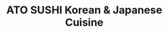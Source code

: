 ---
layout: place
title: ATO SUSHI Korean & Japanese Cuisine
permalink: /michigan/grand-rapids/ato-sushi-korean-japanese-cuisine.html
stateAbbr: MI
stateName: Michigan
cityName: Grand Rapids
seo:
  type: restaurant
  links: https://www.atosushigr.com/
place_id: ChIJ___veMWtGYgR2hdjnPXd58g
photos:
  - name: >-
      places/ChIJ___veMWtGYgR2hdjnPXd58g/photos/AeeoHcLfv1ljlgCPXlij_gLXZJ9HGgfljRK9Px1CuvDHvTsrlyx7cmDJNcAoTWAWVacWZW81vSf9SyjBrOKZbbOVDH-kHMkNywz2Enxg2lmec8TbJDCmUthx8Zg-bUU4N3wpOXQmalmLyUVFV5klzxT0wO3jKCL1cPs3JeNx9fQRwhgaJLJMYRgdWRModUkpcv3kXokAE85l1gtfPfO7eb_5AzvWSbRBDJqHKI8UK3_Bc7YpxEFgTM54L_83npyGRRdyn1ezr93pcG-X3fDwMJwI5Ynomy6O-9n4sBJZvqM7OZkI2A
    widthPx: 4032
    heightPx: 3024
    authorAttributions:
      - displayName: ATO SUSHI Korean & Japanese Cuisine
        uri: https://maps.google.com/maps/contrib/103559270531221588449
        photoUri: >-
          https://lh3.googleusercontent.com/a-/ALV-UjUUZghf-LZI1VX7P2S-sLCFP74SjcgnckEV5oqSybPAgQqwyncf=s100-p-k-no-mo
    flagContentUri: >-
      https://www.google.com/local/imagery/report/?cb_client=maps_api_places.places_api&image_key=!1e10!2sAF1QipOr4DF0X8pTxUtxR3gPWR8YFyYMeSyU1WUHoGYW&hl=en-US
    googleMapsUri: >-
      https://www.google.com/maps/place//data=!3m4!1e2!3m2!1sAF1QipOr4DF0X8pTxUtxR3gPWR8YFyYMeSyU1WUHoGYW!2e10!4m2!3m1!1s0x8819adc578efffff:0xc8e7ddf59c6317da
  - name: >-
      places/ChIJ___veMWtGYgR2hdjnPXd58g/photos/AeeoHcLmnbirfYFXoPDoPBrFszQ6KBhZ-9FdopjW_jqdl0HyfKv5p_1afP7Wkf0S87UuDpVwNZu0ZhqJMlFnHtjBvnSCdsjZJyxldEAQb5spPQq7gM1HIYFcJbXjr8vxFFIN9UB9KIwXwzT5CXucFxosZx9ELpT_jHqvG7FzO_QIWQFm5td9QsfLoZVzrYvjEWbNvi7yD3G9xzYINbSZEACPBMyYd6AzmXpClHHYQFWtuvB9ueh1aHvt1m8i_ZZ64NwgZ4sr8hAJGO5lRfVFfvxJkDbJyyZDZkx0fWK-Li6lIC2DmA
    widthPx: 2996
    heightPx: 3220
    authorAttributions:
      - displayName: ATO SUSHI Korean & Japanese Cuisine
        uri: https://maps.google.com/maps/contrib/103559270531221588449
        photoUri: >-
          https://lh3.googleusercontent.com/a-/ALV-UjUUZghf-LZI1VX7P2S-sLCFP74SjcgnckEV5oqSybPAgQqwyncf=s100-p-k-no-mo
    flagContentUri: >-
      https://www.google.com/local/imagery/report/?cb_client=maps_api_places.places_api&image_key=!1e10!2sAF1QipNp0lLWM3V6oeVhl5GVhLzkDcg8DsGqw5HJoUWH&hl=en-US
    googleMapsUri: >-
      https://www.google.com/maps/place//data=!3m4!1e2!3m2!1sAF1QipNp0lLWM3V6oeVhl5GVhLzkDcg8DsGqw5HJoUWH!2e10!4m2!3m1!1s0x8819adc578efffff:0xc8e7ddf59c6317da
  - name: >-
      places/ChIJ___veMWtGYgR2hdjnPXd58g/photos/AeeoHcKZ4ceerq0908WjVRVlwr1SSt-n_iBj96E3ZRSSnk9k6Gm57u94hYGTn3Nk1ra7sQ0LOW2haH9B5spPpY801AYIWp35Pr8irJBBIBuaKF3WbnrWvf7Hzq-pCznq_TGhIaJxGYQMVmt4sZNSh8CXNiYj6WtWb1CAOrBV4d8wVR0xRUpyUj1ADFa1No343TWunErM2_ANsCC14Vz0EYKJqwH72KMKTA52h-reNlFO1JtB0ieU8JpPC1xPtV-QQc-u2A7v0E6l-GeiGc6-2zXpoJG1X7l8QWybqJtcCjxvPcjdxAPUYcIhFYdzzZWbGD2WldE9tPZDFj19vFlRDD17kc9AqPqWC5njpEk2VFQzZuoNd3iYqAyZbbdHpuBZtRFrndDGczcrfGSnYQeQMPGerjhjRTuFJ0qn3dxLWBe-VpZDZg
    widthPx: 4800
    heightPx: 3600
    authorAttributions:
      - displayName: Sunyoung Kim
        uri: https://maps.google.com/maps/contrib/116397547703908119239
        photoUri: >-
          https://lh3.googleusercontent.com/a-/ALV-UjWfaLsFOOcI4Sw3iz7vKBAEoDYk9xyuPawsno7hYXjLXKWQntI=s100-p-k-no-mo
    flagContentUri: >-
      https://www.google.com/local/imagery/report/?cb_client=maps_api_places.places_api&image_key=!1e10!2sCIHM0ogKEICAgIDf-reJJg&hl=en-US
    googleMapsUri: >-
      https://www.google.com/maps/place//data=!3m4!1e2!3m2!1sCIHM0ogKEICAgIDf-reJJg!2e10!4m2!3m1!1s0x8819adc578efffff:0xc8e7ddf59c6317da
  - name: >-
      places/ChIJ___veMWtGYgR2hdjnPXd58g/photos/AeeoHcJjnQQVdZFqdv9yJJ22DguakOxZC6pLU70BGCK6Ab_wHcWJ0nr7agJyswiPxfbTf5no7xDrZCLrQI8wsSXmBOSLXx2ctgmhuOuArdMQjX7QU0SlYMr9m5oHp15Wtm03Vujw791eWRmPLmWqen0JnVD9EQCTpGvL7yvLrkk7NLJX3iNQV4jCjguErrMlJjZaecP2RnmH8yUdVWFSLsgB8iQAobGapjuUNpgSQLj0pxXE--QXSZ-48EzBrYfwFkZ-Cv1z9et-Xht26nvMmUGI0OMXB0ZircLHxblZ8-WlggFR28bF04tqjKg9dHNXbI1kxyL7P8buPwg7p1TRT5PIEfoaPXEpjYcaDdb9qcDbYntlbMZlXC-XgWGs5YEhSMIWB2NTgJZ9MAg2d5sc1eXgl29lDDRCU44eMMntKCLCPag
    widthPx: 4000
    heightPx: 3000
    authorAttributions:
      - displayName: Nelson Yu
        uri: https://maps.google.com/maps/contrib/105104592677558272806
        photoUri: >-
          https://lh3.googleusercontent.com/a-/ALV-UjXWE3KDOwoLZT8SXTJWJBwkDvO-1yx57x0ZNFOVOxAO85gSmTF8Lw=s100-p-k-no-mo
    flagContentUri: >-
      https://www.google.com/local/imagery/report/?cb_client=maps_api_places.places_api&image_key=!1e10!2sCIHM0ogKEICAgIDXiabjVQ&hl=en-US
    googleMapsUri: >-
      https://www.google.com/maps/place//data=!3m4!1e2!3m2!1sCIHM0ogKEICAgIDXiabjVQ!2e10!4m2!3m1!1s0x8819adc578efffff:0xc8e7ddf59c6317da
  - name: >-
      places/ChIJ___veMWtGYgR2hdjnPXd58g/photos/AeeoHcJ6ga0bMaPzspb1385ryFqiD5wSkKzvBDtA0R1QGt17XOUmq_UhqGmZN7tSXTfZjWLnA5rNI6DbsA2ECnm4e4lo8Mj-BhIQYHkEFCjINgu78fVISZIGrPBquP-jOGiKVKV9sfvGYP3TuhfsVwq3uLZn8JmVU_zNQ_nWh2jnCPHwLjM-5jhvXsznVnq_gT7qo78KyoGNb6DyN251k2lbrneOARQyD3cJO2da6Vo1N1UeUy6VpeZnyGlrBJ7nNsdb3S-_4nkDHDtr3HL1638GiQxB8PMKLiJkmSifO5zHP9NRhbXM0v5b8qg1bY6PxoXyY0BKgOOxIjtR9TPWJuCsiOFt6biyDeJsrudxzSWvzv3JKCSoflcwmjihzz7FxyQn4_Qnsz7A_NsANBvljuCmXO46oKyGcQWUNtPjnguMUSkKq3Urtn8HHS2HRuPANg
    widthPx: 4032
    heightPx: 3024
    authorAttributions:
      - displayName: 'Pigeon #1'
        uri: https://maps.google.com/maps/contrib/109342954368287422076
        photoUri: >-
          https://lh3.googleusercontent.com/a-/ALV-UjVsMITucBvrye6vpdJ56FZj4Gp2duoYiavCEHZcofVVF6hx825x=s100-p-k-no-mo
    flagContentUri: >-
      https://www.google.com/local/imagery/report/?cb_client=maps_api_places.places_api&image_key=!1e10!2sCIABIhAGbyfQEADNl2fnPIoAC3-U&hl=en-US
    googleMapsUri: >-
      https://www.google.com/maps/place//data=!3m4!1e2!3m2!1sCIABIhAGbyfQEADNl2fnPIoAC3-U!2e10!4m2!3m1!1s0x8819adc578efffff:0xc8e7ddf59c6317da
  - name: >-
      places/ChIJ___veMWtGYgR2hdjnPXd58g/photos/AeeoHcKb7hV58W2LgKdHHeFW_IwveLDKyY7sCMklaUXztAs41PE8aGrf8z_c-BTRKdMLNLB27lxG7TvVehYpHCk0-33hpzqOatpu2jOWsTR7QrU4dmbI5-bF-ysyVX-fJISLlTNEsENL-MQitPetS97Hg6GEDmSVecrsJEyZ8_x4bBK7UPFIXlkF0FvQM9WkibD24O4Imq9enu4kAspUegMSuTnxn5FulWLUqguLf2wZs_zmQHTD8MbfFIhCCVPjEE0yAd5MVX1YMpUAHeofIYrjCve8yZnZID6z1FeivohWVIqphg
    widthPx: 3024
    heightPx: 4032
    authorAttributions:
      - displayName: ATO SUSHI Korean & Japanese Cuisine
        uri: https://maps.google.com/maps/contrib/103559270531221588449
        photoUri: >-
          https://lh3.googleusercontent.com/a-/ALV-UjUUZghf-LZI1VX7P2S-sLCFP74SjcgnckEV5oqSybPAgQqwyncf=s100-p-k-no-mo
    flagContentUri: >-
      https://www.google.com/local/imagery/report/?cb_client=maps_api_places.places_api&image_key=!1e10!2sAF1QipN2OjK4U1ChtEVvgdmSOg8nb_F7EFk6urfLMwt2&hl=en-US
    googleMapsUri: >-
      https://www.google.com/maps/place//data=!3m4!1e2!3m2!1sAF1QipN2OjK4U1ChtEVvgdmSOg8nb_F7EFk6urfLMwt2!2e10!4m2!3m1!1s0x8819adc578efffff:0xc8e7ddf59c6317da
  - name: >-
      places/ChIJ___veMWtGYgR2hdjnPXd58g/photos/AeeoHcLBY68_CqCg94Rdve2cF5dd4stOB_F_K-JIDIlTv_Z8NfkMicKCKvvnveEmwclLK_NtkGa1qgQobGpZi1pF-UMp0WAqR9jog_QUFcSPmtfneZ20wQC00Cv-Q4HH8NING7FkVV9GIOQTyVQSgCKK58M_hG03Ai-iic_XHm-GpuON8NeTJHk854vC5YuqmnLa1F3HxCQvJda3U8Xv3Q3ylGyriShbo0o1AOCCtwCVsJoXOck4qX65iXtM1YnjFzwArgbsLhpFLMEH2P-_259ZxjmUJWLJvm5WfN8PGtWpM8PmRtSqkn8t2I0dhffAhNRK5mpzlZcaqivyrF5hpjqqHZAotL151oTTqKYRpEQyTh-QlyesAeVIMzpBORIpkGq7e5Zd9r5PCxyJgKWbDvDgUyDrBVIbZeB7Nyy7eyqSXf9mpg
    widthPx: 4000
    heightPx: 3000
    authorAttributions:
      - displayName: Ruchi Pareek
        uri: https://maps.google.com/maps/contrib/117675853995450266367
        photoUri: >-
          https://lh3.googleusercontent.com/a/ACg8ocIgsz_5LzomDwNT1C3tDR7YWEtj1cmp-0OBc8ZhDM67fC2g2A=s100-p-k-no-mo
    flagContentUri: >-
      https://www.google.com/local/imagery/report/?cb_client=maps_api_places.places_api&image_key=!1e10!2sCIHM0ogKEICAgIDbnt-FHg&hl=en-US
    googleMapsUri: >-
      https://www.google.com/maps/place//data=!3m4!1e2!3m2!1sCIHM0ogKEICAgIDbnt-FHg!2e10!4m2!3m1!1s0x8819adc578efffff:0xc8e7ddf59c6317da
  - name: >-
      places/ChIJ___veMWtGYgR2hdjnPXd58g/photos/AeeoHcJouFhhVJc692Y_QbeJY5J_xf7YfPAQsTexXaLOcs9JjYSynBc9Ia8rgBNx-eqMfQm4YV4I8EeDjzUG0QGTZTXbL4Sx31kx1wbvl8eDRbWmzBjS5UHID3CrLtLWAvW45F5WpjxYdME4HANfmW_xz8na7YQk2ekAaNqFlI_PEdA1ROD3lW0-HU0HWFWCQhjGe9j5SKlY1_ykpuRLsaxS_NAnrlORRN5v49HFD2bjtDareW7OBA5ABdoeAlqFhZS_TG6LbAVvgv--G_4Zs6q9xkWA4xjl6mDfDFG9cebn0iw-0L7vKWGsIwvr082Ft8c46Cc4lDE0Ldr5XYMbOTG6FVU14LeXv_-CZxvpb1GJb_sWkFdWLBPu31uq5XGwG4XcMAcBNciVDbObs-sYzcHHuFOddUMyxq-ar3C4inNaCCKmyUd9
    widthPx: 4032
    heightPx: 3024
    authorAttributions:
      - displayName: Alesia Gitter (Nintendobratkat)
        uri: https://maps.google.com/maps/contrib/104060410139085791788
        photoUri: >-
          https://lh3.googleusercontent.com/a-/ALV-UjVOTkSd0Qmoh9bxuebp3mF4EWMfTkzn4guF3wtc2ew-F0vx8MB11g=s100-p-k-no-mo
    flagContentUri: >-
      https://www.google.com/local/imagery/report/?cb_client=maps_api_places.places_api&image_key=!1e10!2sCIHM0ogKEICAgID3pd7AnAE&hl=en-US
    googleMapsUri: >-
      https://www.google.com/maps/place//data=!3m4!1e2!3m2!1sCIHM0ogKEICAgID3pd7AnAE!2e10!4m2!3m1!1s0x8819adc578efffff:0xc8e7ddf59c6317da
  - name: >-
      places/ChIJ___veMWtGYgR2hdjnPXd58g/photos/AeeoHcKzdZ7VN0VRZl7adN3Lioq7D4VNUiyiels1pk14DfbLc4BMmQGuLSBGvIQb7kY2x0ART1CgmnhHjcOPKboahjUYncbpDwdMJaptKbsvUng67x5dhaoGEgoLCEnb-ob6T6bASx0_6338nMQGYni94HIYY-Jwa1luQ5uZGKOO9LEsHNt3Tb8E4stvouKep4c279yXuHALVhJz0jFSCecV--Zi9DR1O62TisJpq2niQGcM7xM_6c1nsVJpxyZFe2lJuHybFDCC6GjJVajkXSYAFsVU-E2C0hI9HLiUH03EnC6vyA
    widthPx: 3477
    heightPx: 2693
    authorAttributions:
      - displayName: ATO SUSHI Korean & Japanese Cuisine
        uri: https://maps.google.com/maps/contrib/103559270531221588449
        photoUri: >-
          https://lh3.googleusercontent.com/a-/ALV-UjUUZghf-LZI1VX7P2S-sLCFP74SjcgnckEV5oqSybPAgQqwyncf=s100-p-k-no-mo
    flagContentUri: >-
      https://www.google.com/local/imagery/report/?cb_client=maps_api_places.places_api&image_key=!1e10!2sAF1QipMerVjCR9yu_wT09CT3AZyhE1tlR8Ac6Znj8JKV&hl=en-US
    googleMapsUri: >-
      https://www.google.com/maps/place//data=!3m4!1e2!3m2!1sAF1QipMerVjCR9yu_wT09CT3AZyhE1tlR8Ac6Znj8JKV!2e10!4m2!3m1!1s0x8819adc578efffff:0xc8e7ddf59c6317da
  - name: >-
      places/ChIJ___veMWtGYgR2hdjnPXd58g/photos/AeeoHcJEXBAbnKcKiyrIw9ukrb768zckL6qm47P2qXEjEwRbiAiaSvs701gQdKXlQ2O2VFsK6NkWlv9XR4R3WdWaYepGrYkHiISvnQZClQyDc2Zzli0X80435SnXIYxlUVB8Jzwdn5zzK6u-K-dldi51vV69yKHMA6DGSZZ1NTbQtTyC1wUgRsFWwMK5jynRZnAjK1LOUUE4e9JkNh5UQQLw83l4ygK7EAf6rDIPn-mN_UugoRgnOlQY6iPTqSZB7bwEthqHrzoZE3U12bWFmjQJRu2hEmy7Xyn-I56Af3VG7LVg4oX7spFmE4OyNGnoIqVmX6PgLwD89FAfhzTAVnjdp6HAKPexQ9i8DrYTaS9CyuXhx55S2nmm8eIQdvPRCLeILhmjUtruyvA6WRtjMnVIxf-zGumrjX-57zuH2FKDpiaF9f39
    widthPx: 4800
    heightPx: 3200
    authorAttributions:
      - displayName: Sunyoung Kim
        uri: https://maps.google.com/maps/contrib/116397547703908119239
        photoUri: >-
          https://lh3.googleusercontent.com/a-/ALV-UjWfaLsFOOcI4Sw3iz7vKBAEoDYk9xyuPawsno7hYXjLXKWQntI=s100-p-k-no-mo
    flagContentUri: >-
      https://www.google.com/local/imagery/report/?cb_client=maps_api_places.places_api&image_key=!1e10!2sCIHM0ogKEICAgICrvOeBvgE&hl=en-US
    googleMapsUri: >-
      https://www.google.com/maps/place//data=!3m4!1e2!3m2!1sCIHM0ogKEICAgICrvOeBvgE!2e10!4m2!3m1!1s0x8819adc578efffff:0xc8e7ddf59c6317da
address: 180 Monroe Ave NW, Grand Rapids, MI 49503, USA
street: 180 Monroe Ave NW
city: Grand Rapids
state: MI
zip: '49503'
country: USA
neighborhood: Downtown
latitude: '42.966723'
longitude: '-85.671991'
accessibility_options:
  wheelchairAccessibleParking: true
  wheelchairAccessibleEntrance: true
  wheelchairAccessibleRestroom: true
  wheelchairAccessibleSeating: true
business_status: OPERATIONAL
name: ATO SUSHI Korean & Japanese Cuisine
google_maps_links:
  directionsUri: >-
    https://www.google.com/maps/dir//''/data=!4m7!4m6!1m1!4e2!1m2!1m1!1s0x8819adc578efffff:0xc8e7ddf59c6317da!3e0
  placeUri: https://maps.google.com/?cid=14476783574166214618
  writeAReviewUri: >-
    https://www.google.com/maps/place//data=!4m3!3m2!1s0x8819adc578efffff:0xc8e7ddf59c6317da!12e1
  reviewsUri: >-
    https://www.google.com/maps/place//data=!4m4!3m3!1s0x8819adc578efffff:0xc8e7ddf59c6317da!9m1!1b1
  photosUri: >-
    https://www.google.com/maps/place//data=!4m3!3m2!1s0x8819adc578efffff:0xc8e7ddf59c6317da!10e5
primary_type: Sushi Restaurant
opening_hours:
  regular: null
  current: null
secondary_opening_hours:
  regular:
    weekdayDescriptions: null
    type: null
  current:
    weekdayDescriptions: null
    type: null
phone: (616) 591-3949
price_level: PRICE_LEVEL_MODERATE
price_range: $20 &ndash; $30
rating: '4.7'
rating_count: 0
website: https://www.atosushigr.com/
description: >-
  Discover ATO Sushi in Grand Rapids, MI$$$Nestled in the heart of Grand Rapids,
  MI, ATO Sushi Korean & Japanese Cuisine offers a welcoming spot for enjoying
  fresh Japanese sushi and Korean-inspired dishes in a relaxed environment. This
  compact eatery specializes in flavorful rolls, rice bowls, and bento options,
  blending traditional flavors with a comfortable ambiance that makes it ideal
  for casual meals or quick bites. With accessibility features like
  wheelchair-friendly entrances and seating, it's designed to accommodate a
  variety of diners seeking authentic Asian cuisine. The menu highlights
  high-quality ingredients in favorites such as sushi rolls and noodle dishes,
  making it a go-to choice for those exploring top-rated sushi restaurants in
  the area.
generative_summary: >-
  Discover ATO Sushi in Grand Rapids, MI$$$Nestled in the heart of Grand Rapids,
  MI, ATO Sushi Korean & Japanese Cuisine offers a welcoming spot for enjoying
  fresh Japanese sushi and Korean-inspired dishes in a relaxed environment. This
  compact eatery specializes in flavorful rolls, rice bowls, and bento options,
  blending traditional flavors with a comfortable ambiance that makes it ideal
  for casual meals or quick bites. With accessibility features like
  wheelchair-friendly entrances and seating, it's designed to accommodate a
  variety of diners seeking authentic Asian cuisine. The menu highlights
  high-quality ingredients in favorites such as sushi rolls and noodle dishes,
  making it a go-to choice for those exploring top-rated sushi restaurants in
  the area.
generative_disclosure: Summarized by AI using the Grok-3-Mini model.
reviews:
  - name: >-
      places/ChIJ___veMWtGYgR2hdjnPXd58g/reviews/ChZDSUhNMG9nS0VJQ0FnSUNQNUx2RUt3EAE
    relativePublishTimeDescription: 4 months ago
    rating: 5
    text:
      text: >-
        ⭐⭐⭐⭐⭐


        I recently dined at ATO Sushi and Japanese Cuisine, and I can’t say
        enough good things about my experience! From the moment I walked in, I
        was greeted with warm and friendly service that made me feel right at
        home. The staff was attentive without being intrusive, ensuring that all
        my needs were met throughout the meal.


        The food was absolutely outstanding! Each dish was beautifully presented
        and bursting with flavor. The sushi was incredibly fresh, and the
        variety of options on the menu made it hard to choose! I also tried some
        of their traditional Japanese dishes, and they did not disappoint.


        The atmosphere was the perfect blend of cozy and elegant, making it an
        ideal spot for both casual dining and special occasions. The ambiance
        really enhances the overall dining experience.


        I highly recommend ATO Sushi and Japanese Cuisine to anyone looking for
        a fantastic meal in a welcoming environment. I can’t wait to return for
        another delicious feast!
      languageCode: en
    originalText:
      text: >-
        ⭐⭐⭐⭐⭐


        I recently dined at ATO Sushi and Japanese Cuisine, and I can’t say
        enough good things about my experience! From the moment I walked in, I
        was greeted with warm and friendly service that made me feel right at
        home. The staff was attentive without being intrusive, ensuring that all
        my needs were met throughout the meal.


        The food was absolutely outstanding! Each dish was beautifully presented
        and bursting with flavor. The sushi was incredibly fresh, and the
        variety of options on the menu made it hard to choose! I also tried some
        of their traditional Japanese dishes, and they did not disappoint.


        The atmosphere was the perfect blend of cozy and elegant, making it an
        ideal spot for both casual dining and special occasions. The ambiance
        really enhances the overall dining experience.


        I highly recommend ATO Sushi and Japanese Cuisine to anyone looking for
        a fantastic meal in a welcoming environment. I can’t wait to return for
        another delicious feast!
      languageCode: en
    authorAttribution:
      displayName: Kurt Freund
      uri: https://www.google.com/maps/contrib/114654913052289784112/reviews
      photoUri: >-
        https://lh3.googleusercontent.com/a-/ALV-UjWd4Y1N0Ui4jRzaUpxIeotQ7pnhUfadp0o3pitbObhqfz2TJM2J=s128-c0x00000000-cc-rp-mo-ba3
    publishTime: '2024-11-21T18:25:00.044385Z'
    flagContentUri: >-
      https://www.google.com/local/review/rap/report?postId=ChZDSUhNMG9nS0VJQ0FnSUNQNUx2RUt3EAE&d=17924085&t=1
    googleMapsUri: >-
      https://www.google.com/maps/reviews/data=!4m6!14m5!1m4!2m3!1sChZDSUhNMG9nS0VJQ0FnSUNQNUx2RUt3EAE!2m1!1s0x8819adc578efffff:0xc8e7ddf59c6317da
  - name: >-
      places/ChIJ___veMWtGYgR2hdjnPXd58g/reviews/ChdDSUhNMG9nS0VJQ0FnSUNYejh6N2x3RRAB
    relativePublishTimeDescription: 5 months ago
    rating: 5
    text:
      text: >-
        Okay, I haven’t had their Sushi yet, so perhaps I should wait on this
        review, but i’ll edit it when I go back. I told our server I wanted a
        lunch special of several rolls unless she could convince me to get the
        October special, which was a Bibimbap dish in a hot bowl. She succeeded
        😁. Didn’t regret it one bit, though I can never quite shake my menu
        FOMO, hence the picture of my friend’s plate 😂. Anyway, along with the
        delicious bowl, soup, and fried dumplings was a great atmosphere with a
        fun and pleasant server experience. Thanks guys!
      languageCode: en
    originalText:
      text: >-
        Okay, I haven’t had their Sushi yet, so perhaps I should wait on this
        review, but i’ll edit it when I go back. I told our server I wanted a
        lunch special of several rolls unless she could convince me to get the
        October special, which was a Bibimbap dish in a hot bowl. She succeeded
        😁. Didn’t regret it one bit, though I can never quite shake my menu
        FOMO, hence the picture of my friend’s plate 😂. Anyway, along with the
        delicious bowl, soup, and fried dumplings was a great atmosphere with a
        fun and pleasant server experience. Thanks guys!
      languageCode: en
    authorAttribution:
      displayName: Luke Salik
      uri: https://www.google.com/maps/contrib/116216479877945253676/reviews
      photoUri: >-
        https://lh3.googleusercontent.com/a-/ALV-UjXRIqYbGJKxWg1CxBu6JLT9HRtG2KtRpRE5dhaAii4p43vpT7q9=s128-c0x00000000-cc-rp-mo-ba4
    publishTime: '2024-10-22T00:43:05.227886Z'
    flagContentUri: >-
      https://www.google.com/local/review/rap/report?postId=ChdDSUhNMG9nS0VJQ0FnSUNYejh6N2x3RRAB&d=17924085&t=1
    googleMapsUri: >-
      https://www.google.com/maps/reviews/data=!4m6!14m5!1m4!2m3!1sChdDSUhNMG9nS0VJQ0FnSUNYejh6N2x3RRAB!2m1!1s0x8819adc578efffff:0xc8e7ddf59c6317da
  - name: >-
      places/ChIJ___veMWtGYgR2hdjnPXd58g/reviews/ChdDSUhNMG9nS0VJQ0FnSUNfcHVtQjJRRRAB
    relativePublishTimeDescription: 2 months ago
    rating: 5
    text:
      text: >-
        Small space but wonderful food and service. The employees are genuinely
        kind. My daughter loves sushi and says the sushi here is the best in
        town! We highly recommend!
      languageCode: en
    originalText:
      text: >-
        Small space but wonderful food and service. The employees are genuinely
        kind. My daughter loves sushi and says the sushi here is the best in
        town! We highly recommend!
      languageCode: en
    authorAttribution:
      displayName: Erika Whitten
      uri: https://www.google.com/maps/contrib/115303160435280465607/reviews
      photoUri: >-
        https://lh3.googleusercontent.com/a-/ALV-UjUhQwZk3QjRwViW5C_FkR1wB_uP8O2gqnv2Ix158zMVy8mp9ug=s128-c0x00000000-cc-rp-mo
    publishTime: '2025-01-15T18:24:28.899306Z'
    flagContentUri: >-
      https://www.google.com/local/review/rap/report?postId=ChdDSUhNMG9nS0VJQ0FnSUNfcHVtQjJRRRAB&d=17924085&t=1
    googleMapsUri: >-
      https://www.google.com/maps/reviews/data=!4m6!14m5!1m4!2m3!1sChdDSUhNMG9nS0VJQ0FnSUNfcHVtQjJRRRAB!2m1!1s0x8819adc578efffff:0xc8e7ddf59c6317da
  - name: >-
      places/ChIJ___veMWtGYgR2hdjnPXd58g/reviews/ChdDSUhNMG9nS0VJQ0FnSURueDV1aHNnRRAB
    relativePublishTimeDescription: 6 months ago
    rating: 5
    text:
      text: >-
        ATO was absolutely fantastic! I love sushi and this was some of the best
        I’ve had. Whenever I go to a new sushi restaurant my test is to get a
        basic tuna and salmon roll to see how their sushi is. Additionally, I
        got the ATO Gift because it’s always fun to try the restaurant’s special
        roll. The tuna and salmon rolls, which super basic, were really good!
        The ATO Gift was incredible. All the rolls just tasted really high
        quality and were delicious. The service was great and the overall vibe
        was solid. We sat outdoors so I didn’t actually see the inside of the
        restaurant but I liked the little outdoor patio. Super cool place and
        great vibe overall! Definitely a must if you’re feeling sushi while in
        Grand Rapids!
      languageCode: en
    originalText:
      text: >-
        ATO was absolutely fantastic! I love sushi and this was some of the best
        I’ve had. Whenever I go to a new sushi restaurant my test is to get a
        basic tuna and salmon roll to see how their sushi is. Additionally, I
        got the ATO Gift because it’s always fun to try the restaurant’s special
        roll. The tuna and salmon rolls, which super basic, were really good!
        The ATO Gift was incredible. All the rolls just tasted really high
        quality and were delicious. The service was great and the overall vibe
        was solid. We sat outdoors so I didn’t actually see the inside of the
        restaurant but I liked the little outdoor patio. Super cool place and
        great vibe overall! Definitely a must if you’re feeling sushi while in
        Grand Rapids!
      languageCode: en
    authorAttribution:
      displayName: Zach Hose
      uri: https://www.google.com/maps/contrib/118198699187879493031/reviews
      photoUri: >-
        https://lh3.googleusercontent.com/a-/ALV-UjWh-5w4uqGNwUXX7phT2h2CcQdyZKX8pOuaHGO-0ONGF3SJSsTS=s128-c0x00000000-cc-rp-mo-ba4
    publishTime: '2024-10-10T21:50:25.288774Z'
    flagContentUri: >-
      https://www.google.com/local/review/rap/report?postId=ChdDSUhNMG9nS0VJQ0FnSURueDV1aHNnRRAB&d=17924085&t=1
    googleMapsUri: >-
      https://www.google.com/maps/reviews/data=!4m6!14m5!1m4!2m3!1sChdDSUhNMG9nS0VJQ0FnSURueDV1aHNnRRAB!2m1!1s0x8819adc578efffff:0xc8e7ddf59c6317da
  - name: >-
      places/ChIJ___veMWtGYgR2hdjnPXd58g/reviews/ChdDSUhNMG9nS0VJQ0FnSURfa3VTQTdnRRAB
    relativePublishTimeDescription: 2 months ago
    rating: 5
    text:
      text: >-
        This place is amazing. First time here and will definitely come back.
        Best chicken fried rice I’ve ever had and the sushi is delicious.
      languageCode: en
    originalText:
      text: >-
        This place is amazing. First time here and will definitely come back.
        Best chicken fried rice I’ve ever had and the sushi is delicious.
      languageCode: en
    authorAttribution:
      displayName: Geoff Fornari
      uri: https://www.google.com/maps/contrib/112961695458325198433/reviews
      photoUri: >-
        https://lh3.googleusercontent.com/a/ACg8ocLfI6zKkb4wXoei7qYSJ5WAfIv1OAliubU3SunvI-LeW4MXaA=s128-c0x00000000-cc-rp-mo
    publishTime: '2025-01-23T00:12:14.984313Z'
    flagContentUri: >-
      https://www.google.com/local/review/rap/report?postId=ChdDSUhNMG9nS0VJQ0FnSURfa3VTQTdnRRAB&d=17924085&t=1
    googleMapsUri: >-
      https://www.google.com/maps/reviews/data=!4m6!14m5!1m4!2m3!1sChdDSUhNMG9nS0VJQ0FnSURfa3VTQTdnRRAB!2m1!1s0x8819adc578efffff:0xc8e7ddf59c6317da
review_summary: >-
  What Customers Love About ATO Sushi$$$Visitors often rave about the delicious
  sushi and other dishes at this spot, praising the fresh flavors and variety
  that keep things exciting for sushi enthusiasts. Many highlight the friendly
  service and cozy atmosphere, which create a welcoming vibe perfect for casual
  outings or groups looking for a laid-back meal. Feedback frequently mentions
  tasty options like rice bowls and fried rice alongside the standout rolls,
  with diners appreciating the reasonable prices and overall value. While some
  note the small space, it's generally seen as charming and efficient,
  encouraging repeat visits for those searching for reliable Japanese places
  nearby. Overall, the positive experiences shared suggest it's a solid pick for
  anyone craving great sushi in a hassle-free setting.
review_disclosure: Summarized by AI using the Grok-3-Mini model.
parking_options:
  paidParkingLot: true
  paidStreetParking: true
  valetParking: false
  paidGarageParking: true
payment_options:
  acceptsCreditCards: true
  acceptsDebitCards: true
  acceptsCashOnly: false
  acceptsNfc: true
allow_dogs: null
curbside_pickup: null
delivery: true
dine_in: true
good_for_children: true
good_for_groups: null
good_for_sports: false
live_music: false
menu_for_children: false
outdoor_seating: true
reservable: true
restroom: true
serves_beer: false
serves_breakfast: false
serves_brunch: false
serves_cocktails: false
serves_coffee: null
serves_dinner: true
serves_dessert: true
serves_lunch: true
serves_vegetarian_food: true
serves_wine: false
takeout: true
update_category: pro
places_description: >-
  Compact cafe mixing classic Korean & Japanese fare including BBQ, noodles,
  sushi & bento boxes.

---